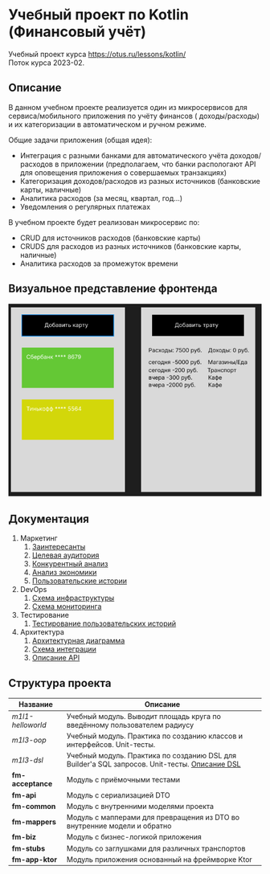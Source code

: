 # Учебный проект по Kotlin (Финансовый учёт)

Учебный проект курса https://otus.ru/lessons/kotlin/ \
Поток курса 2023-02.

## Описание

В данном учебном проекте реализуется один из микросервисов для сервиса/мобильного приложения по учёту финансов (
доходы/расходы) и их категоризации
в автоматическом и ручном режиме.

Общие задачи приложения (общая идея):

- Интеграция с разными банками для автоматического учёта доходов/расходов в приложении (предполагаем, что банки
  распологают API для оповещения приложения о совершаемых транзакциях)
- Категоризация доходов/расходов из разных источников (банковские карты, наличные)
- Аналитика расходов (за месяц, квартал, год...)
- Уведомления о регулярных платежах

В учебном проекте будет реализован микросервис по:

- CRUD для источников расходов (банковские карты)
- CRUDS для расходов из разных источников (банковские карты, наличные)
- Аналитика расходов за промежуток времени

## Визуальное представление фронтенда

![Макет приложения](/docs/marketing/design-layout.png)

## Документация

1. Маркетинг
    1. [Заинтересанты](/docs/marketing/stakeholders.md)
    2. [Целевая аудитория](/docs/marketing/target-audience.md)
    3. [Конкурентный анализ](/docs/marketing/concurrency.md)
    4. [Анализ экономики](/docs/marketing/economy.md)
    5. [Пользовательские истории](/docs/marketing/user-stories.md)
2. DevOps
    1. [Схема инфраструктуры](/docs/devops/infrastruture.md)
    2. [Схема мониторинга](/docs/devops/monitoring.md)
3. Тестирование
    1. [Тестирование пользовательских историй](/docs/testing/README.md)
4. Архитектура
    1. [Архитектурная диаграмма](/docs/architecture/arch.md)
    2. [Схема интеграции](/docs/architecture/integration.md)
    3. [Описание API](/docs/architecture/api.md)

## Структура проекта

| Название          | Описание                                                                                                             |
|-------------------|----------------------------------------------------------------------------------------------------------------------|
| _m1l1-helloworld_ | Учебный модуль. Выводит площадь круга по введённому пользователем радиусу                                            |
| _m1l3-oop_        | Учебный модуль. Практика по созданию классов и интерфейсов. Unit-тесты.                                              |
| _m1l3-dsl_        | Учебный модуль. Практика по созданию DSL для Builder'а SQL запросов. Unit-тесты. [Описание DSL](/m1l4-dsl/README.md) |
| **fm-acceptance** | Модуль с приёмочными тестами                                                                                         |
| **fm-api**        | Модуль с сериализацией DTO                                                                                           |
| **fm-common**     | Модуль с внутренними моделями проекта                                                                                |
| **fm-mappers**    | Модуль с мапперами для превращения из DTO во внутренние модели и обратно                                             |
| **fm-biz**        | Модуль с бизнес-логикой приложения                                                                                   |
| **fm-stubs**      | Модуль со заглушками для различных транспортов                                                                       |
| **fm-app-ktor**   | Модуль приложения основанный на фреймворке Ktor                                                                      |